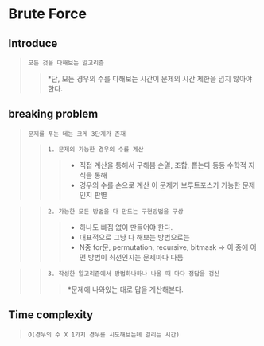 # Brute Force

## Introduce
>   `모든 것을 다해보는 알고리즘`
>   > *단, 모든 경우의 수를 다해보는 시간이 문제의 시간 제한을 넘지 않아야 한다.

## breaking problem
>   `문제를 푸는 데는 크게 3단계가 존재`   
>   >`1. 문제의 가능한 경우의 수를 계산`   
>   >   > * 직접 계산을 통해서 구해봄 순열, 조합, 뽑는다 등등 수학적 지식을 통해   
>   >   > * 경우의 수를 손으로 계산 이 문제가 브루트포스가 가능한 문제인지 판별

>   >`2. 가능한 모든 방법을 다 만드는 구현방법을 구상`   
>   >   > * 하나도 빠짐 없이 만들어야 한다.   
>   >   > * 대표적으로 그냥 다 해보는 방법으로는   
>   >   > * N중 for문, permutation, recursive, bitmask => 이 중에 어떤 방법이 최선인지는 문제마다 다름

>   >`3. 작성한 알고리즘에서 방법하나하나 나올 때 마다 정답을 갱신`   
>   >   > *문제에 나와있는 대로 답을 계산해본다.   

## Time complexity
>   `O(경우의 수 X 1가지 경우를 시도해보는데 걸리는 시간)`

